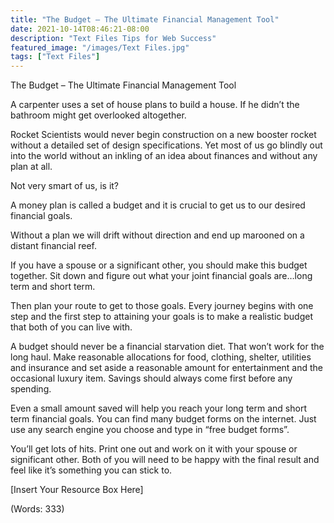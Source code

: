 ```yaml
---
title: "The Budget – The Ultimate Financial Management Tool"
date: 2021-10-14T08:46:21-08:00
description: "Text Files Tips for Web Success"
featured_image: "/images/Text Files.jpg"
tags: ["Text Files"]
---
```


The Budget – The Ultimate Financial Management Tool


A carpenter uses a set of house plans to build a house. If he didn’t the bathroom might get overlooked altogether.

Rocket Scientists would never begin construction on a new booster rocket without a detailed set of design specifications. Yet most of us go blindly out into the world without an inkling of an idea about finances and without any plan at all.

Not very smart of us, is it? 

A money plan is called a budget and it is crucial to get us to our desired financial goals.

Without a plan we will drift without direction and end up marooned on a distant financial reef. 

If you have a spouse or a significant other, you should make this budget together. Sit down and figure out what your joint financial goals are…long term and short term.

Then plan your route to get to those goals. Every journey begins with one step and the first step to attaining your goals is to make a realistic budget that both of you can live with.

A budget should never be a financial starvation diet. That won’t work for the long haul. Make reasonable allocations for food, clothing, shelter, utilities and insurance and set aside a reasonable amount for entertainment and the occasional luxury item. Savings should always come first before any spending.

Even a small amount saved will help you reach your long term and short term financial goals. You can find many budget forms on the internet. Just use any search engine you choose and type in “free budget forms”.

You’ll get lots of hits. Print one out and work on it with your spouse or significant other. Both of you will need to be happy with the final result and feel like it’s something you can stick to. 

[Insert Your Resource Box Here]

(Words: 333)


